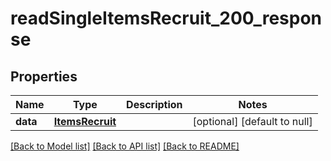 # readSingleItemsRecruit_200_response

## Properties
Name | Type | Description | Notes
------------ | ------------- | ------------- | -------------
**data** | [**ItemsRecruit**](.md) |  | [optional] [default to null]

[[Back to Model list]](../README.md#documentation-for-models) [[Back to API list]](../README.md#documentation-for-api-endpoints) [[Back to README]](../README.md)


